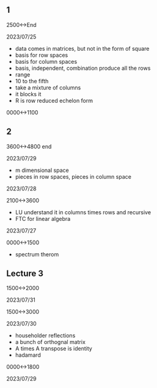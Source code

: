 ## 1

2500<->End

2023/07/25

- data comes in matrices, but not in the form of square
- basis for row spaces
- basis for column spaces
- basis, independent, combination produce all the rows
- range
- 10 to the fifth
- take a mixture of columns
- it blocks it
- R is row reduced echelon form

0000<->1100


## 2

3600<->4800 end

2023/07/29

- m dimensional space
- pieces in row spaces, pieces in column space

2023/07/28

2100<->3600

- LU understand it in columns times rows and recursive
- FTC for linear algebra

2023/07/27

0000<->1500

- spectrum therom



## Lecture 3

1500<->2000

2023/07/31

1500<->3000

2023/07/30

- householder reflections
- a bunch of orthognal matrix
- A times A transpose is identity
- hadamard

0000<->1800

2023/07/29
